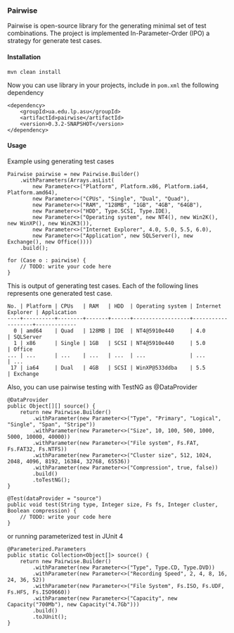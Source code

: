 ### Pairwise

Pairwise is open-source library for the generating minimal set of test combinations. The project is implemented In-Parameter-Order (IPO) a strategy for generate test cases.

#### Installation

```
mvn clean install
```

Now you can use library in your projects, include in `pom.xml` the following dependency

```
<dependency>
    <groupId>ua.edu.lp.asu</groupId>
    <artifactId>pairwise</artifactId>
    <version>0.3.2-SNAPSHOT</version>
</dependency>
```

#### Usage

Example using generating test cases

```
Pairwise pairwise = new Pairwise.Builder()
    .withParameters(Arrays.asList(
        new Parameter<>("Platform", Platform.x86, Platform.ia64, Platform.amd64),
        new Parameter<>("CPUs", "Single", "Dual", "Quad"),
        new Parameter<>("RAM", "128MB", "1GB", "4GB", "64GB"),
        new Parameter<>("HDD", Type.SCSI, Type.IDE),
        new Parameter<>("Operating system", new NT4(), new Win2K(), new WinXP(), new Win2K3()),
        new Parameter<>("Internet Explorer", 4.0, 5.0, 5.5, 6.0),
        new Parameter<>("Application", new SQLServer(), new Exchange(), new Office())))
    .build();

for (Case o : pairwise) {
    // TODO: write your code here
}
```

This is output of generating test cases. Each of the following lines represents one generated test case. 

```
No. | Platform | CPUs   | RAM   | HDD  | Operating system | Internet Explorer | Application 
----+----------+--------+-------+------+------------------+-------------------+-------------
  0 | amd64    | Quad   | 128MB | IDE  | NT4@5910e440     | 4.0               | SQLServer   
  1 | x86      | Single | 1GB   | SCSI | NT4@5910e440     | 5.0               | Office      
... | ...      | ...    | ...   | ...  | ...              | ...               | ...             
 17 | ia64     | Dual   | 4GB   | SCSI | WinXP@533ddba    | 5.5               | Exchange 
```

Also, you can use pairwise testing with TestNG as @DataProvider

```
@DataProvider
public Object[][] source() {
    return new Pairwise.Builder()
        .withParameter(new Parameter<>("Type", "Primary", "Logical", "Single", "Span", "Stripe"))
        .withParameter(new Parameter<>("Size", 10, 100, 500, 1000, 5000, 10000, 40000))
        .withParameter(new Parameter<>("File system", Fs.FAT, Fs.FAT32, Fs.NTFS))
        .withParameter(new Parameter<>("Cluster size", 512, 1024, 2048, 4096, 8192, 16384, 32768, 65536))
        .withParameter(new Parameter<>("Compression", true, false))
        .build()
        .toTestNG();
}

@Test(dataProvider = "source")
public void test(String type, Integer size, Fs fs, Integer cluster, Boolean compression) {
    // TODO: write your code here
}
```

or running parameterized test in JUnit 4

```
@Parameterized.Parameters
public static Collection<Object[]> source() {
    return new Pairwise.Builder()
        .withParameter(new Parameter<>("Type", Type.CD, Type.DVD))
        .withParameter(new Parameter<>("Recording Speed", 2, 4, 8, 16, 24, 36, 52))
        .withParameter(new Parameter<>("File System", Fs.ISO, Fs.UDF, Fs.HFS, Fs.ISO9660))
        .withParameter(new Parameter<>("Capacity", new Capacity("700Mb"), new Capacity("4.7Gb")))
        .build()
        .toJUnit();
}
```